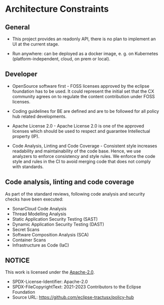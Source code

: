 # Architecture Constraints

## General

- This project provides an readonly API, there is no plan to implement an UI at the current stage.

- Run anywhere: can be deployed as a docker image, e. g. on Kubernetes (platform-independent, cloud, on prem or local).

## Developer

- OpenSource software first - FOSS licenses approved by the eclipse foundation has to be used. It could represent the initial set that the CX community agrees on to regulate the content contribution under FOSS licenses.

- Coding guidelines for BE are defined and are to be followed for all policy hub related developments.

- Apache License 2.0 - Apache License 2.0 is one of the approved licenses which should be used to respect and guarantee Intellectual property (IP).

- Code Analysis, Linting and Code Coverage - Consistent style increases readability and maintainability of the code base. Hence, we use analyzers to enforce consistency and style rules. We enforce the code style and rules in the CI to avoid merging code that does not comply with standards.

## Code analysis, linting and code coverage

As part of the standard reviews, following code analysis and security checks have been executed:
* SonarCloud Code Analysis
* Thread Modelling Analysis
* Static Application Security Testing (SAST)
* Dynamic Application Security Testing (DAST)
* Secret Scans
* Software Composition Analysis (SCA)
* Container Scans
*  Infrastructure as Code (IaC)

## NOTICE

This work is licensed under the [Apache-2.0](https://www.apache.org/licenses/LICENSE-2.0).

- SPDX-License-Identifier: Apache-2.0
- SPDX-FileCopyrightText: 2021-2023 Contributors to the Eclipse Foundation
- Source URL: https://github.com/eclipse-tractusx/policy-hub
